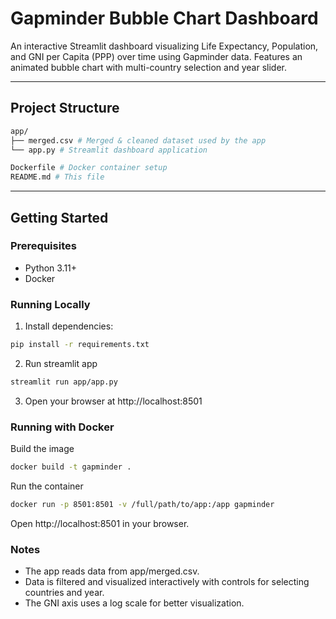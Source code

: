 # Gapminder Bubble Chart Dashboard

An interactive Streamlit dashboard visualizing Life Expectancy, Population, and GNI per Capita (PPP) over time using Gapminder data. Features an animated bubble chart with multi-country selection and year slider.

---

## Project Structure

```bash
app/
├── merged.csv # Merged & cleaned dataset used by the app
└── app.py # Streamlit dashboard application

Dockerfile # Docker container setup
README.md # This file
```

---

## Getting Started

### Prerequisites

- Python 3.11+
- Docker

### Running Locally

1. Install dependencies:

```bash
pip install -r requirements.txt
```

2. Run streamlit app

```bash
streamlit run app/app.py
```

3. Open your browser at http://localhost:8501

### Running with Docker

Build the image
```bash
docker build -t gapminder .
```
Run the container
```bash
docker run -p 8501:8501 -v /full/path/to/app:/app gapminder
```
Open http://localhost:8501 in your browser.

### Notes
- The app reads data from app/merged.csv.
- Data is filtered and visualized interactively with controls for selecting countries and year.
- The GNI axis uses a log scale for better visualization.
